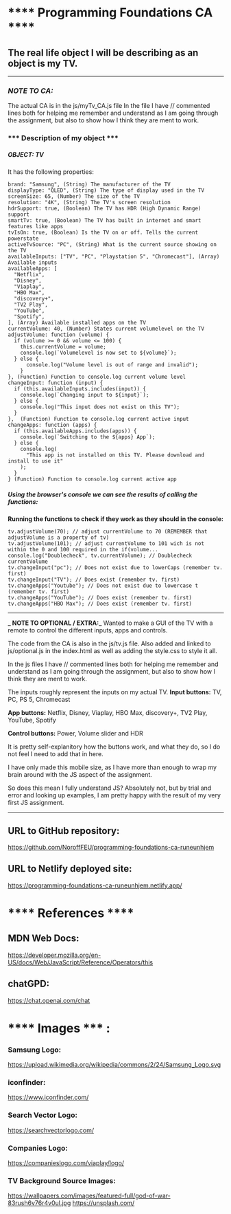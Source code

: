 # **** Programming Foundations CA ****

## The real life object I will be describing as an object is my TV.

---

### **_NOTE TO CA:_**

The actual CA is in the js/myTv_CA.js file
In the file I have // commented lines both for helping me
remember and understand as I am going through the assignment,
but also to show how I think they are ment to work.

### *** Description of my object ***
##### OBJECT: TV ####
  It has the following properties:

    brand: "Samsung", (String) The manufacturer of the TV
    displayType: "QLED", (String) The type of display used in the TV
    screenSize: 65, (Number) The size of the TV
    resolution: "4K", (String) The TV's screen resolution
    hdrSupport: true, (Boolean) The TV has HDR (High Dynamic Range) support
    smartTv: true, (Boolean) The TV has built in internet and smart features like apps
    tvIsOn: true, (Boolean) Is the TV on or off. Tells the current powerstate
    activeTvSource: "PC", (String) What is the current source showing on the TV
    availableInputs: ["TV", "PC", "Playstation 5", "Chromecast"], (Array) Available inputs
    availableApps: [
      "Netflix",
      "Disney",
      "Viaplay",
      "HBO Max",
      "discovery+",
      "TV2 Play",
      "YouTube",
      "Spotify",
    ], (Array) Available installed apps on the TV
    currentVolume: 40, (Number) States current volumelevel on the TV
    adjustVolume: function (volume) {
      if (volume >= 0 && volume <= 100) {
        this.currentVolume = volume;        
        console.log(`Volumelevel is now set to ${volume}`);
      } else {
          console.log("Volume level is out of range and invalid");
        }
    }, (Function) Function to console.log current volume level
    changeInput: function (input) {
      if (this.availableInputs.includes(input)) {
        console.log(`Changing input to ${input}`);
      } else {
        console.log("This input does not exist on this TV");
      }
    },  (Function) Function to console.log current active input
    changeApps: function (apps) {
      if (this.availableApps.includes(apps)) {
        console.log(`Switching to the ${apps} App`);
      } else {
        console.log(
          "This app is not installed on this TV. Please download and install to use it"
        );
      }
    } (Function) Function to console.log current active app

##### Using the browser's console we can see the results of calling the functions:

  **Running the functions to check if they work as they should in the console:**

    tv.adjustVolume(70); // adjust currentVolume to 70 (REMEMBER that adjustVolume is a property of tv)
    tv.adjustVolume(101); // adjust currentVolume to 101 wich is not within the 0 and 100 required in the if(volume...
    console.log("Doublecheck", tv.currentVolume); // Doublecheck currentVolume
    tv.changeInput("pc"); // Does not exist due to lowerCaps (remember tv. first)
    tv.changeInput("TV"); // Does exist (remember tv. first)
    tv.changeApps("Youtube"); // Does not exist due to lowercase t (remember tv. first)
    tv.changeApps("YouTube"); // Does exist (remember tv. first)
    tv.changeApps("HBO Max"); // Does exist (remember tv. first)

---

**_ NOTE TO OPTIONAL / EXTRA:_**
  Wanted to make a GUI of the TV with a remote to control
  the different inputs, apps and controls.
  
  The code from the CA is also in the js/tv.js file.
  Also added and linked to js/optional.js in the index.html
  as well as adding the style.css to style it all.
  
  In the js files I have // commented lines both for helping me
  remember and understand as I am going through the assignment,
  but also to show how I think they are ment to work.
  
  The inputs roughly represent the inputs on my actual TV.
  **Input buttons:**
  TV, PC, PS 5, Chromecast
  
  **App buttons:**
  Netflix, Disney, Viaplay, HBO Max, discovery+, TV2 Play, YouTube, Spotify
  
  **Control buttons:**
  Power, Volume slider and HDR
  
  It is pretty self-explanitory how the buttons work, and what they do,
  so I do not feel I need to add that in here.
  
  I have only made this mobile size, as I have more than enough
  to wrap my brain around with the JS aspect of the assignment.
  
  So does this mean I fully understand JS?
  Absolutely not, but by trial and error and looking up examples,
  I am pretty happy with the result of my very first JS assignment.
  
  ---

## URL to GitHub repository:

https://github.com/NoroffFEU/programming-foundations-ca-runeunhjem

## URL to Netlify deployed site:

https://programming-foundations-ca-runeunhjem.netlify.app/

# **** References ****

## MDN Web Docs:

https://developer.mozilla.org/en-US/docs/Web/JavaScript/Reference/Operators/this

## chatGPD:

https://chat.openai.com/chat

# **** Images *** :

### Samsung Logo:

https://upload.wikimedia.org/wikipedia/commons/2/24/Samsung_Logo.svg

### iconfinder:

https://www.iconfinder.com/

### Search Vector Logo:

https://searchvectorlogo.com/

### Companies Logo:

https://companieslogo.com/viaplay/logo/

### TV Background Source Images:

https://wallpapers.com/images/featured-full/god-of-war-83rush6v76r4v0ul.jpg
https://unsplash.com/
